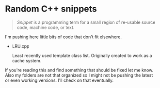 Random C++ snippets
===================

> *Snippet* is a programming term for a small region of re-usable source code, machine code, or text.

I'm pushing here little bits of code that don't fit elsewhere.

* LRU.cpp

  Least recently used template class list. Originally created to work as a cache system.

If you're reading this and find something that should be fixed let me know. Also my folders are not that organized so I might not be pushing the latest or even working versions. I'll check on that eventually.
